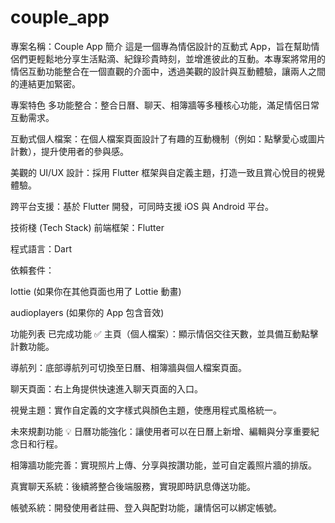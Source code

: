 # couple_app
專案名稱：Couple App
簡介
這是一個專為情侶設計的互動式 App，旨在幫助情侶們更輕鬆地分享生活點滴、紀錄珍貴時刻，並增進彼此的互動。本專案將常用的情侶互動功能整合在一個直觀的介面中，透過美觀的設計與互動體驗，讓兩人之間的連結更加緊密。

專案特色
多功能整合：整合日曆、聊天、相簿牆等多種核心功能，滿足情侶日常互動需求。

互動式個人檔案：在個人檔案頁面設計了有趣的互動機制（例如：點擊愛心或圖片計數），提升使用者的參與感。

美觀的 UI/UX 設計：採用 Flutter 框架與自定義主題，打造一致且賞心悅目的視覺體驗。

跨平台支援：基於 Flutter 開發，可同時支援 iOS 與 Android 平台。

技術棧 (Tech Stack)
前端框架：Flutter

程式語言：Dart

依賴套件：

lottie (如果你在其他頁面也用了 Lottie 動畫)

audioplayers (如果你的 App 包含音效)

功能列表
已完成功能 ✅
主頁（個人檔案）：顯示情侶交往天數，並具備互動點擊計數功能。

導航列：底部導航列可切換至日曆、相簿牆與個人檔案頁面。

聊天頁面：右上角提供快速進入聊天頁面的入口。

視覺主題：實作自定義的文字樣式與顏色主題，使應用程式風格統一。

未來規劃功能 💡
日曆功能強化：讓使用者可以在日曆上新增、編輯與分享重要紀念日和行程。

相簿牆功能完善：實現照片上傳、分享與按讚功能，並可自定義照片牆的排版。

真實聊天系統：後續將整合後端服務，實現即時訊息傳送功能。

帳號系統：開發使用者註冊、登入與配對功能，讓情侶可以綁定帳號。
